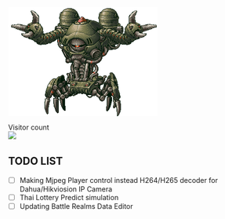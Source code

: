 <img align="center" src="https://github.com/KravitzMC/KravitzMC/blob/main/aa4.gif"> 

<p align="left"> 
  Visitor count<br>
  <img src="https://profile-counter.glitch.me/KravitzMC/count.svg"/>
<p align="left">


## TODO LIST
- [ ] Making Mjpeg Player control instead H264/H265 decoder for Dahua/Hikviosion IP Camera
- [ ] Thai Lottery Predict simulation
- [ ] Updating Battle Realms Data Editor
